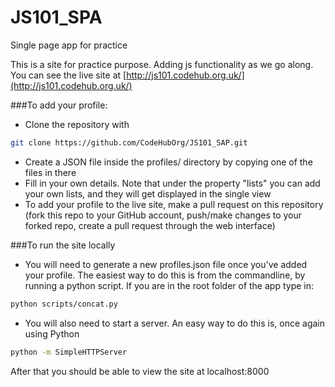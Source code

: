 # JS101_SPA
Single page app for practice

This is a site for practice purpose. Adding js functionality as we go along. You can see the live site at [http://js101.codehub.org.uk/](http://js101.codehub.org.uk/)

###To add your profile:

- Clone the repository with 
```bash 
git clone https://github.com/CodeHubOrg/JS101_SAP.git
```
- Create a JSON file inside the profiles/ directory by copying one of the files in there
- Fill in your own details. Note that under the property "lists" you can add your own lists, and they will get displayed in the single view
- To add your profile to the live site, make a pull request on this repository (fork this repo to your GitHub account, push/make changes to your forked repo, create a pull request through the web interface)


###To run the site locally
- You will need to generate a new profiles.json file once you\'ve added your profile. The easiest way to do this is from the commandline, by running a python script. If you are in the root folder of the app type in:
```bash
python scripts/concat.py
```
- You will also need to start a server. An easy way to do this is, once again using Python
```bash
python -m SimpleHTTPServer
```

After that you should be able to view the site at localhost:8000
